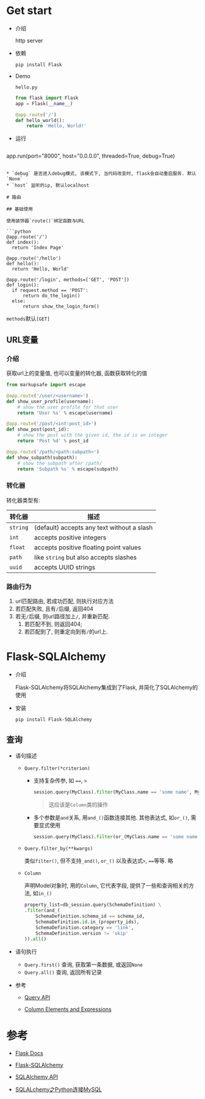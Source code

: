 #  Get start

* 介绍

  http server

* 依赖

  ```shell
  pip install Flask
  ```

* Demo

  `hello.py`

  ```python
  from flask import Flask
  app = Flask(__name__)
  
  @app.route('/')
  def hello_world():
      return 'Hello, World!'
  ```

* 运行

  ```python
app.run(port="8000", host="0.0.0.0", threaded=True, debug=True)
  ```
  
  * `debug` 是否进入debug模式, 该模式下, 当代码改变时, flask会自动重启服务. 默认`None`
* `host` 监听的ip, 默认localhost

# 路由

## 基础使用

使用装饰器`route()`绑定函数与URL

```python
@app.route('/')
def index():
    return 'Index Page'

@app.route('/hello')
def hello():
    return 'Hello, World'

@app.route('/login', methods=['GET', 'POST'])
def login():
    if request.method == 'POST':
        return do_the_login()
    else:
        return show_the_login_form()
```

`methods`默认`[GET]`

## URL变量

### 介绍

获取url上的变量值, 也可以变量的转化器, 函数获取转化的值

```python
from markupsafe import escape

@app.route('/user/<username>')
def show_user_profile(username):
    # show the user profile for that user
    return 'User %s' % escape(username)

@app.route('/post/<int:post_id>')
def show_post(post_id):
    # show the post with the given id, the id is an integer
    return 'Post %d' % post_id

@app.route('/path/<path:subpath>')
def show_subpath(subpath):
    # show the subpath after /path/
    return 'Subpath %s' % escape(subpath)
```

### 转化器

转化器类型有:

| 转化器    | 描述|
| -------- | ------------------------------------------ |
| `string` | (default) accepts any text without a slash |
| `int`    | accepts positive integers                  |
| `float`  | accepts positive floating point values     |
| `path`   | like `string` but also accepts slashes     |
| `uuid`   | accepts UUID strings                       |

### 路由行为

1. url匹配路由, 若成功匹配, 则执行对应方法
2. 若匹配失败, 且有`/`后缀, 返回404
3. 若无`/`后缀, 则url路径加上`/`, 并重新匹配. 
   1. 若匹配不到, 则返回404; 
   2. 若匹配到了, 则重定向到有`/`的url上.

# Flask-SQLAlchemy

* 介绍

  Flask-SQLAlchemy将SQLAlchemy集成到了Flask, 并简化了SQLAlchemy的使用

* 安装

  ```shell
  pip install Flask-SQLAlchemy
  ```

  

## 查询

* 语句描述
  * `Query.filter(*criterion)`

    * 支持复杂传参, 如 `==`, `>`

      ```python
      session.query(MyClass).filter(MyClass.name == 'some name', MyClass.id > 5)
      ```

      > 这应该是`Column`类的操作

    * 多个参数是`and`关系, 用`and_()`函数连接其他. 其他表达式, 如`or_()`, 需要显式使用

      ```python
      session.query(MyClass).filter(or_(MyClass.name == 'some name', MyClass.id > 5))
      ```

  * `Query.filter_by(**kwargs)`

    类似`filter()`, 但不支持`_and()`, `or_()` 以及表达式`>`, `==`等等. 略
  
  * `Column`
  
    声明Model对象时, 用的`Column`, 它代表字段, 提供了一些和查询相关的方法, 如`in_()`
  
    ```python
    property_list=db_session.query(SchemaDefinition) \
    .filter(and_(
        SchemaDefinition.schema_id == schema_id,
        SchemaDefinition.id.in_(property_ids),
        SchemaDefinition.category == 'link',
        SchemaDefinition.version != 'skip'
    )).all()
    ```
  
* 语句执行

  * `Query.first()` 查询, 获取第一条数据, 或返回`None`
  * `Query.all()` 查询, 返回所有记录

* 参考

  * [Query API](https://docs.sqlalchemy.org/en/13/orm/query.html)

  * [Column Elements and Expressions](https://docs.sqlalchemy.org/en/13/core/sqlelement.html#sqlalchemy.sql.expression.or_)



# 参考

* [Flask Docs](https://flask.palletsprojects.com/en/1.1.x/)

* [Flask-SQLAlchemy](https://flask-sqlalchemy.palletsprojects.com/)
* [SQLAlchemy API](https://docs.sqlalchemy.org/en/13/genindex.html)

* [SQLALchemy之Python连接MySQL](https://blog.csdn.net/weixin_44080811/article/details/90030744)